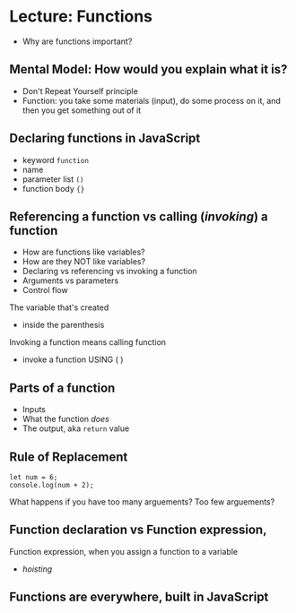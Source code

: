 # Lecture: Functions 
* Why are functions important?

## Mental Model: How would you explain what it is?
* Don't Repeat Yourself principle
* Function: you take some materials (input), do some process on it, and then you get something out of it

## Declaring functions in JavaScript
* keyword `function`
* name
* parameter list `()`
* function body `{}`

## Referencing a function vs calling (_invoking_) a function 
* How are functions like variables?
* How are they NOT like variables?
* Declaring vs referencing vs invoking a function
* Arguments vs parameters
* Control flow

The variable that's created 
* inside the parenthesis


Invoking a function means calling function
- invoke a function USING ( )

## Parts of a function
* Inputs
* What the function *does*
* The output, aka `return` value

## Rule of Replacement
```
let num = 6;
console.log(num + 2);
```

What happens if you have too many arguements?
Too few arguements?

## Function declaration vs Function expression,
Function expression, when you assign a function to a variable
* _hoisting_



## Functions are everywhere, built in JavaScript